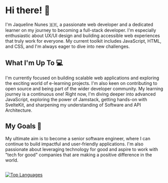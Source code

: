# Hi there! 👋
I'm Jaqueline Nunes :brazil:, a passionate web developer and a dedicated learner on my journey to becoming a full-stack developer. I'm especially enthusiastic about UX/UI design and building accessible web experiences that truly work for everyone. My current toolkit includes JavaScript, HTML, and CSS, and I'm always eager to dive into new challenges.

## What I'm Up To 💻
I'm currently focused on building scalable web applications and exploring the exciting world of e-learning projects. I'm also keen on contributing to open source and being part of the wider developer community.
My learning journey is a continuous one! Right now, I'm diving deeper into advanced JavaScript, exploring the power of Jamstack, getting hands-on with SvelteKit, and sharpening my understanding of Software and API Architecture.

## My Goals :dart:
My ultimate aim is to become a senior software engineer, where I can continue to build impactful and user-friendly applications. I'm also passionate about leveraging technology for good and aspire to work with "tech for good" companies that are making a positive difference in the world.

##
[![Top Languages](https://github-readme-stats.vercel.app/api/top-langs/?username=nunesjaqueline&layout=compact&theme=radical)](https://github.com/anuraghazra/github-readme-stats)

<!---
nunesjaqueline/nunesjaqueline is a ✨ special ✨ repository because its `README.md` (this file) appears on your GitHub profile.
You can click the Preview link to take a look at your changes.
--->

